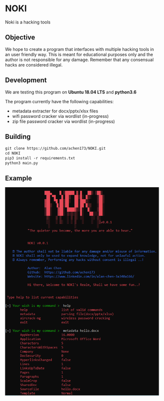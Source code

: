 # NOKI

Noki is a hacking tools

## Objective

We hope to create a program that interfaces with multiple hacking tools in an user friendly way. This is meant for educational purposes only and the author is not responsible for any damage. Remember that any consensual hacks are considered illegal. 

## Development

We are testing this program on **Ubuntu 18.04 LTS** and **python3.6**

The program currently have the following capabilities:
  - metadata extracter for docx/pptx/xlsx files
  - wifi password cracker via wordlist (in-progress)
  - zip file password cracker via wordlist (in-progress)

## Building

```Shell
git clone https://github.com/achen173/NOKI.git
cd NOKI
pip3 install -r requirements.txt
python3 main.py
```
## Example
![](https://github.com/achen173/NOKI/blob/master/Images/Interface.PNG)
